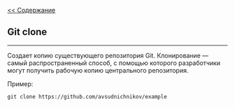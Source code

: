 [<< Содержание](./readme.md)

## **Git clone**
---

Создает копию существующего репозитория Git. Клонирование — самый распространенный способ, с помощью которого разработчики могут получить рабочую копию центрального репозитория.

Пример:
```bash-
git clone https://github.com/avsudnichnikov/example
```